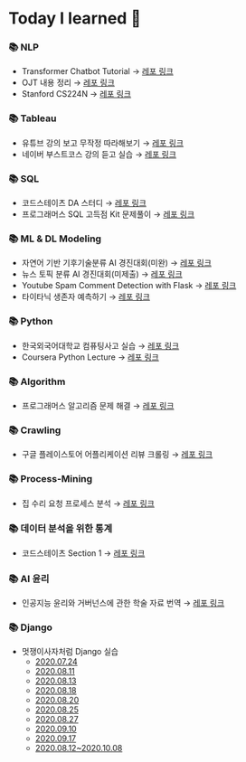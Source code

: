 # Today I learned 💙

### 📚 NLP
- Transformer Chatbot Tutorial → [레포 링크](https://github.com/threegenie/transformer_chatbot_tutorial)
- OJT 내용 정리 → [레포 링크](https://github.com/threegenie/about_NLP)
- Stanford CS224N → [레포 링크](https://github.com/threegenie/stanford_cs224n)

### 📚 Tableau
- 유튜브 강의 보고 무작정 따라해보기 → [레포 링크](https://github.com/threegenie/tableau_basic_practice)
- 네이버 부스트코스 강의 듣고 실습 → [레포 링크](https://github.com/threegenie/tableau_boostcourse)

### 📚 SQL
- 코드스테이츠 DA 스터디 → [레포 링크](https://github.com/threegenie/SQL_study)
- 프로그래머스 SQL 고득점 Kit 문제풀이 → [레포 링크](https://github.com/threegenie/programmers_SQL)

### 📚 ML & DL Modeling
- 자연어 기반 기후기술분류 AI 경진대회(미완) → [레포 링크](https://github.com/threegenie/climate_classify)
- 뉴스 토픽 분류 AI 경진대회(미제출) → [레포 링크](https://github.com/threegenie/News_topic_classifying)
- Youtube Spam Comment Detection with Flask → [레포 링크](https://github.com/threegenie/spam_detection)
- 타이타닉 생존자 예측하기 → [레포 링크](https://github.com/threegenie/titanic_prediction)
 
### 📚 Python
- 한국외국어대학교 컴퓨팅사고 실습 → [레포 링크](https://github.com/threegenie/ComputationalThinking_HUFS20)
- Coursera Python Lecture → [레포 링크](https://github.com/threegenie/coursera_python)

### 📚 Algorithm
- 프로그래머스 알고리즘 문제 해결 → [레포 링크](https://github.com/threegenie/Programmers_Algorithm)

### 📚 Crawling
- 구글 플레이스토어 어플리케이션 리뷰 크롤링 → [레포 링크](https://github.com/threegenie/appstore_review_crawling)

### 📚 Process-Mining
- 집 수리 요청 프로세스 분석 → [레포 링크](https://github.com/threegenie/house_repair_process)

### 📚 데이터 분석을 위한 통계
- 코드스테이츠 Section 1 → [레포 링크](https://github.com/threegenie/AI_Section_review)

### 📚 AI 윤리
- 인공지능 윤리와 거버넌스에 관한 학술 자료 번역 → [레포 링크](https://github.com/threegenie/AI_Ethics)

### 📚 Django
- 멋쟁이사자처럼 Django 실습
  * [2020.07.24](https://github.com/threegenie/django_setup)
  * [2020.08.11](https://github.com/threegenie/django_0811)
  * [2020.08.13](https://github.com/threegenie/django_0813)
  * [2020.08.18](https://github.com/threegenie/django_0818)
  * [2020.08.20](https://github.com/threegenie/django_0820)
  * [2020.08.25](https://github.com/threegenie/django_0825)
  * [2020.08.27](https://github.com/threegenie/django_0827)
  * [2020.09.10](https://github.com/threegenie/django_0910)
  * [2020.09.17](https://github.com/threegenie/django_0917)
  * [2020.08.12~2020.10.08](https://github.com/threegenie/2020-Django)
 
